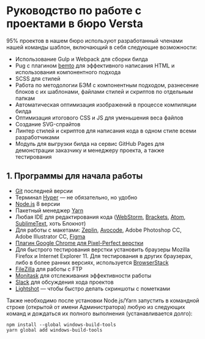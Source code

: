 # Руководство по работе с проектами в бюро Versta

95% проектов в нашем бюро используют разработанный членами нашей команды шаблон, включающий в себя следующие возможности:

- Использование Gulp и Webpack для сборки билда
- Pug с плагином [bemto](https://github.com/kizu/bemto) для эффективного написания HTML и использования компонентного подхода
- SCSS для стилей
- Работа по методологии БЭМ с компонентным подходом, разнесение блоков с их шаблонами, файлами стилей и скриптов по отдельным папкам
- Автоматическая оптимизация изображений в процессе компиляции билда
- Оптимизация итогового CSS и JS для уменьшения веса файлов
- Создание SVG-спрайтов
- Линтер стилей и скриптов для написания кода в одном стиле всеми разработчиками
- Модуль для выгрузки билда на сервис GitHub Pages для демонстрации заказчику и менеджеру проекта, а также тестирования

## 1. Программы для начала работы

- [Git](https://git-scm.com/downloads) последней версии
- Терминал [Hyper](https://hyper.is/) — не обязательно, но удобно
- [Node.js](https://nodejs.org/en/) 8 версии
- Пакетный менеджер [Yarn](https://yarnpkg.com/lang/en/)
- Любая IDE для редактирования кода ([WebStorm](https://www.jetbrains.com/webstorm/), [Brackets](http://brackets.io/), [Atom](https://atom.io/), [SublimeText](https://www.sublimetext.com/3), хоть Блокнот)
- Для работы с макетами: [Zeplin](https://zeplin.io/), [Avocode](https://avocode.com/), Adobe Photoshop CC, Adobe Illustrator CC, [Figma](http://figma.com/)
- [Плагин Google Chrome для Pixel-Perfect верстки](https://chrome.google.com/webstore/detail/perfectpixel-by-welldonec/dkaagdgjmgdmbnecmcefdhjekcoceebi?hl=ru)
- Для быстрого тестирования верстки установить браузеры Mozilla Firefox и Internet Explorer 11. Для тестирования в других браузерах, либо в более ранних версиях, используется [BrowserStack](https://www.browserstack.com/)
- [FileZilla](https://filezilla-project.org/) для работы с FTP
- [Monitask](https://www.monitask.com/) для отслеживания эффективности работы
- [Slack](https://slack.com/) для обсуждения хода проектов
- [Lightshot](https://app.prntscr.com/ru/) — чтобы быстро делать скриншоты с пометками

Также необходимо после установки Node.js/Yarn запустить в командной строке (открытой от имени Администратора) любую из следующих команд и дождаться их полного выполнения (устанавливается долго):
```
npm install --global windows-build-tools
yarn global add windows-build-tools
```
